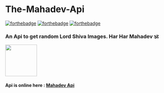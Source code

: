 # The-Mahadev-Api

[![forthebadge](https://forthebadge.com/images/badges/made-with-python.svg)](https://forthebadge.com)
[![forthebadge](https://forthebadge.com/images/badges/built-with-love.svg)](https://forthebadge.com)
[![forthebadge](https://forthebadge.com/images/badges/check-it-out.svg)](https://forthebadge.com)

### An Api to get random Lord Shiva Images. Har Har Mahadev 🕉️

<img align="center" width="100" height="100" src="https://st3.depositphotos.com/31221070/33178/v/380/depositphotos_331787960-stock-illustration-creative-abstract-illustration-lord-shiva.jpg">

#### Api is online here : [Mahadev Api](https://mahadev-api.herokuapp.com/api/v1/edited)
